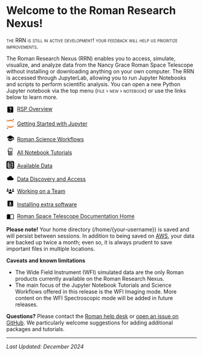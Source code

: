 # Welcome to the Roman Research Nexus!

<span style="font-variant:small-caps;">the RRN is still in active development! your feedback will help us prioritize improvements.</span>


The Roman Research Nexus (RRN) enables you to access, simulate, visualize, and analyze data from the Nancy Grace Roman Space Telescope without installing or downloading anything on your own computer. The RRN is accessed through JupyterLab, allowing you to run Jupyter Notebooks and scripts to perform scientific analysis.
You can open a new Python Jupyter notebook via the top menu (<span style="font-variant:small-caps;">file › new › notebook</span>)
or use the links below to learn more.

<img src="../images/icons/question_mark.svg" style="vertical-align: middle; width:1.5em; margin-right:0.25em;"/> [RSP Overview](../markdown/what-is-rsp.md)


<img src="../images/icons/jupyter.svg" style="vertical-align: middle; width:1.5em; margin-right:0.25em;"/> [Getting Started with Jupyter](../markdown/jupyter.md)

<img src="../images/icons/learning.svg" style="vertical-align: bottom; width:1.5em; margin-right:0.25em;"/> [Roman Science Workflows](../markdown/workflows.md)

<img src="../images/icons/book-stack.svg" style="vertical-align: bottom; width:1.5em; margin-right:0.25em;"/> [All Notebook Tutorials](../markdown/tutorials.md)

<img src="../images/icons/database.svg" style="vertical-align: bottom; width:1.5em; margin-right:0.25em;"/> [Available Data](../markdown/simulated-data.md)

<img src="../images/icons/cloud_download.svg" style="vertical-align: bottom; width:1.5em; margin-right:0.25em;"/> [Data Discovery and Access](../content/notebooks/data_discovery_and_access/data_discovery_and_access.ipynb)

<img src="../images/icons/team.svg" style="vertical-align: bottom; width:1.5em; margin-right:0.25em;"/> [Working on a Team](../markdown/teams.md)

<img src="../images/icons/download.svg" style="vertical-align: bottom; width:1.5em; margin-right:0.25em;"/> [Installing extra software](../markdown/software.md)

<img src="../images/icons/book.svg" style="vertical-align: middle; width:1.5em; margin-right:0.25em;"/> [Roman Space Telescope Documentation Home](https://roman-docs.stsci.edu/)

**Please note!** Your home directory (/home/{your-username}) is saved and will persist between sessions. In addition to being saved on [AWS](https://aws.amazon.com/what-is-aws/), your data are backed up twice a month; even so, it is always prudent to save important files in multiple locations.

**Caveats and known limitations**
- The Wide Field Instrument (WFI) simulated data are the only Roman products currently available on the Roman Research Nexus.
- The main focus of the Jupyter Notebook Tutorials and Science Workflows offered in this release is the WFI Imaging mode. More content on the WFI Spectroscopic mode will be added in future releases.

**Questions?** Please contact the [Roman help desk](https://stsci.service-now.com/roman) or [open an issue on GitHub](https://github.com/spacetelescope/roman_notebooks). We particularly welcome suggestions for adding additional packages and tutorials.

---
*Last Updated: December 2024*
